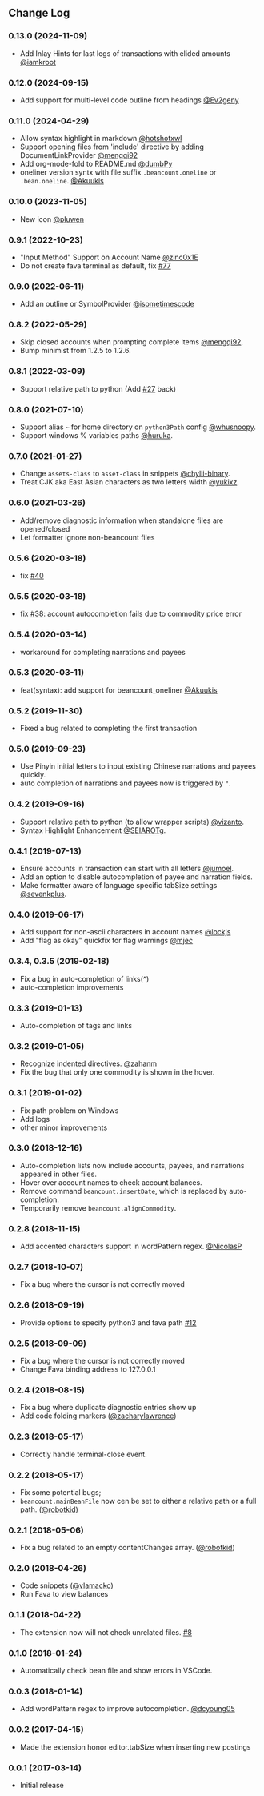 ## Change Log

### 0.13.0 (2024-11-09)

- Add Inlay Hints for last legs of transactions with elided amounts
  [@iamkroot](https://github.com/Lencerf/vscode-beancount/pull/69)

### 0.12.0 (2024-09-15)

- Add support for multi-level code outline from headings
  [@Ev2geny](https://github.com/Lencerf/vscode-beancount/pull/110)

### 0.11.0 (2024-04-29)

- Allow syntax highlight in markdown
  [@hotshotxwl](https://github.com/Lencerf/vscode-beancount/pull/101)
- Support opening files from 'include' directive by adding DocumentLinkProvider
  [@mengqi92](https://github.com/Lencerf/vscode-beancount/pull/99)
- Add org-mode-fold to README.md
  [@dumbPy](https://github.com/Lencerf/vscode-beancount/pull/96)
- oneliner version syntx with file suffix `.beancount.oneline` or
  `.bean.oneline`.
  [@Akuukis](https://github.com/Lencerf/vscode-beancount/pull/95)

### 0.10.0 (2023-11-05)

- New icon [@pluwen](https://github.com/Lencerf/vscode-beancount/pull/89)

### 0.9.1 (2022-10-23)

- "Input Method" Support on Account Name
  [@zinc0x1E](https://github.com/Lencerf/vscode-beancount/pull/75)
- Do not create fava terminal as default, fix
  [#77](https://github.com/Lencerf/vscode-beancount/issues/77)

### 0.9.0 (2022-06-11)

- Add an outline or SymbolProvider
  [@isometimescode](https://github.com/Lencerf/vscode-beancount/issues/72)

### 0.8.2 (2022-05-29)

- Skip closed accounts when prompting complete items
  [@mengqi92](https://github.com/Lencerf/vscode-beancount/pull/70).
- Bump minimist from 1.2.5 to 1.2.6.

### 0.8.1 (2022-03-09)

- Support relative path to python (Add
  [#27](https://github.com/Lencerf/vscode-beancount/pull/27) back)

### 0.8.0 (2021-07-10)

- Support alias `~` for home directory on `python3Path` config
  [@whusnoopy](https://github.com/Lencerf/vscode-beancount/pull/59).
- Support windows % variables paths
  [@huruka](https://github.com/huruka/vscode-beancount/commit/f66ae343f744cf539e3e964d4c01691b5ff23859).

### 0.7.0 (2021-01-27)

- Change `assets-class` to `asset-class` in snippets
  [@chylli-binary](https://github.com/Lencerf/vscode-beancount/pull/54).
- Treat CJK aka East Asian characters as two letters width
  [@yukixz](https://github.com/Lencerf/vscode-beancount/pull/55).

### 0.6.0 (2021-03-26)

- Add/remove diagnostic information when standalone files are opened/closed
- Let formatter ignore non-beancount files

### 0.5.6 (2020-03-18)

- fix [#40](https://github.com/Lencerf/vscode-beancount/issues/40)

### 0.5.5 (2020-03-18)

- fix [#38](https://github.com/Lencerf/vscode-beancount/issues/38): account
  autocompletion fails due to commodity price error

### 0.5.4 (2020-03-14)

- workaround for completing narrations and payees

### 0.5.3 (2020-03-11)

- feat(syntax): add support for beancount_oneliner
  [@Akuukis](https://github.com/Lencerf/vscode-beancount/pull/36)

### 0.5.2 (2019-11-30)

- Fixed a bug related to completing the first transaction

### 0.5.0 (2019-09-23)

- Use Pinyin initial letters to input existing Chinese narrations and payees
  quickly.
- auto completion of narrations and payees now is triggered by `"`.

### 0.4.2 (2019-09-16)

- Support relative path to python (to allow wrapper scripts)
  [@vizanto](https://github.com/Lencerf/vscode-beancount/pull/27).
- Syntax Highlight Enhancement
  [@SEIAROTg](https://github.com/Lencerf/vscode-beancount/pull/28).

### 0.4.1 (2019-07-13)

- Ensure accounts in transaction can start with all letters
  [@jumoel](https://github.com/Lencerf/vscode-beancount/pull/23).
- Add an option to disable autocompletion of payee and narration fields.
- Make formatter aware of language specific tabSize settings
  [@sevenkplus](https://github.com/Lencerf/vscode-beancount/pull/21).

### 0.4.0 (2019-06-17)

- Add support for non-ascii characters in account names
  [@lockjs](https://github.com/Lencerf/vscode-beancount/pull/19)
- Add "flag as okay" quickfix for flag warnings
  [@mjec](https://github.com/Lencerf/vscode-beancount/pull/18)

### 0.3.4, 0.3.5 (2019-02-18)

- Fix a bug in auto-completion of links(^)
- auto-completion improvements

### 0.3.3 (2019-01-13)

- Auto-completion of tags and links

### 0.3.2 (2019-01-05)

- Recognize indented directives.
  [@zahanm](https://github.com/Lencerf/vscode-beancount/pull/15)
- Fix the bug that only one commodity is shown in the hover.

### 0.3.1 (2019-01-02)

- Fix path problem on Windows
- Add logs
- other minor improvements

### 0.3.0 (2018-12-16)

- Auto-completion lists now include accounts, payees, and narrations appeared in
  other files.
- Hover over account names to check account balances.
- Remove command `beancount.insertDate`, which is replaced by auto-completion.
- Temporarily remove `beancount.alignCommodity`.

### 0.2.8 (2018-11-15)

- Add accented characters support in wordPattern regex.
  [@NicolasP](https://github.com/Lencerf/vscode-beancount/pull/13)

### 0.2.7 (2018-10-07)

- Fix a bug where the cursor is not correctly moved

### 0.2.6 (2018-09-19)

- Provide options to specify python3 and fava path
  [#12](https://github.com/Lencerf/vscode-beancount/issues/12)

### 0.2.5 (2018-09-09)

- Fix a bug where the cursor is not correctly moved
- Change Fava binding address to 127.0.0.1

### 0.2.4 (2018-08-15)

- Fix a bug where duplicate diagnostic entries show up
- Add code folding markers
  ([@zacharylawrence](https://github.com/Lencerf/vscode-beancount/pull/11))

### 0.2.3 (2018-05-17)

- Correctly handle terminal-close event.

### 0.2.2 (2018-05-17)

- Fix some potential bugs;
- `beancount.mainBeanFile` now cen be set to either a relative path or a full
  path. ([@robotkid](https://github.com/Lencerf/vscode-beancount/pull/10))

### 0.2.1 (2018-05-06)

- Fix a bug related to an empty contentChanges array.
  ([@robotkid](https://github.com/Lencerf/vscode-beancount/pull/9))

### 0.2.0 (2018-04-26)

- Code snippets
  ([@vlamacko](https://github.com/Lencerf/vscode-beancount/pull/7))
- Run Fava to view balances

### 0.1.1 (2018-04-22)

- The extension now will not check unrelated files.
  [#8](https://github.com/Lencerf/vscode-beancount/issues/8)

### 0.1.0 (2018-01-24)

- Automatically check bean file and show errors in VSCode.

### 0.0.3 (2018-01-14)

- Add wordPattern regex to improve autocompletion.
  [@dcyoung05](https://github.com/Lencerf/vscode-beancount/pull/6)

### 0.0.2 (2017-04-15)

- Made the extension honor editor.tabSize when inserting new postings

### 0.0.1 (2017-03-14)

- Initial release
